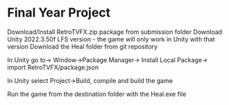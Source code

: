 # Final Year Project

Download/Install RetroTVFX.zip package from submission folder
Download Unity 2022.3.50f LFS version - the game will only work in Unity with that version
Download the Heal folder from git repository

In Unity go to-> Window->Package Manager-> Install Local Package-> import RetroTVFX/package.json

In Unity select Project->Build, compile and build the game

Run the game from the destination folder with the Heal.exe file





